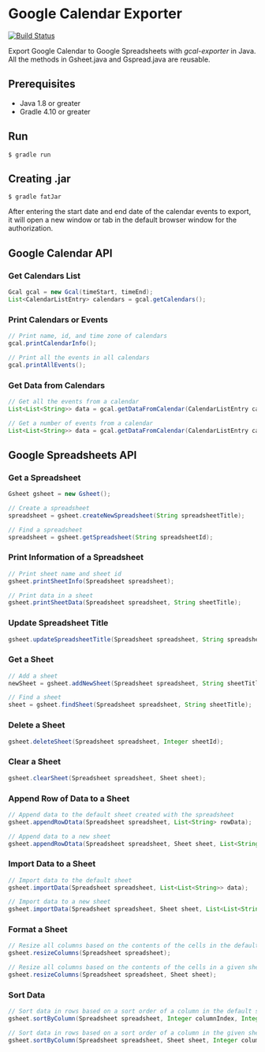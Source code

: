 # Google Calendar Exporter

[![Build Status](https://travis-ci.org/ken-hu/gcal-exporter.svg?branch=master)](https://travis-ci.org/ken-hu/gcal-exporter)

Export Google Calendar to Google Spreadsheets with _gcal-exporter_ in Java. All the methods in Gsheet.java and Gspread.java are reusable.


## Prerequisites

* Java 1.8 or greater
* Gradle 4.10 or greater

## Run

```
$ gradle run
```

## Creating .jar

```
$ gradle fatJar
```
After entering the start date and end date of the calendar events to export, it will open a new window or tab in the default browser window for the authorization.

## Google Calendar API

### Get Calendars List
```java
Gcal gcal = new Gcal(timeStart, timeEnd);
List<CalendarListEntry> calendars = gcal.getCalendars();
```

### Print Calendars or Events
```java
// Print name, id, and time zone of calendars
gcal.printCalendarInfo();

// Print all the events in all calendars
gcal.printAllEvents();
```

### Get Data from Calendars
```java
// Get all the events from a calendar
List<List<String>> data = gcal.getDataFromCalendar(CalendarListEntry calendar);

// Get a number of events from a calendar
List<List<String>> data = gcal.getDataFromCalendar(CalendarListEntry calendar, Integer numberOfEvents);
```

## Google Spreadsheets API

### Get a Spreadsheet
```java
Gsheet gsheet = new Gsheet();

// Create a spreadsheet
spreadsheet = gsheet.createNewSpreadsheet(String spreadsheetTitle);

// Find a spreadsheet
spreadsheet = gsheet.getSpreadsheet(String spreadsheetId);
```

### Print Information of a Spreadsheet
```java
// Print sheet name and sheet id
gsheet.printSheetInfo(Spreadsheet spreadsheet);

// Print data in a sheet
gsheet.printSheetData(Spreadsheet spreadsheet, String sheetTitle);
```

### Update Spreadsheet Title
```java
gsheet.updateSpreadsheetTitle(Spreadsheet spreadsheet, String spreadsheetTitle);
```

### Get a Sheet
```java
// Add a sheet
newSheet = gsheet.addNewSheet(Spreadsheet spreadsheet, String sheetTitle);

// Find a sheet
sheet = gsheet.findSheet(Spreadsheet spreadsheet, String sheetTitle);
```

### Delete a Sheet
```java
gsheet.deleteSheet(Spreadsheet spreadsheet, Integer sheetId);
```

### Clear a Sheet
```java
gsheet.clearSheet(Spreadsheet spreadsheet, Sheet sheet);
```

### Append Row of Data to a Sheet
```java
// Append data to the default sheet created with the spreadsheet
gsheet.appendRowDtata(Spreadsheet spreadsheet, List<String> rowData);

// Append data to a new sheet
gsheet.appendRowDtata(Spreadsheet spreadsheet, Sheet sheet, List<String> rowData);
```

### Import Data to a Sheet
```java
// Import data to the default sheet
gsheet.importData(Spreadsheet spreadsheet, List<List<String>> data);

// Import data to a new sheet
gsheet.importData(Spreadsheet spreadsheet, Sheet sheet, List<List<String>> data);
```

### Format a Sheet
```java
// Resize all columns based on the contents of the cells in the default sheet
gsheet.resizeColumns(Spreadsheet spreadsheet);

// Resize all columns based on the contents of the cells in a given sheet
gsheet.resizeColumns(Spreadsheet spreadsheet, Sheet sheet);
```

### Sort Data
```java
// Sort data in rows based on a sort order of a column in the default sheet
gsheet.sortByColumn(Spreadsheet spreadsheet, Integer columnIndex, Integer startRowIndex, String sortSpec);

// Sort data in rows based on a sort order of a column in the given sheet
gsheet.sortByColumn(Spreadsheet spreadsheet, Sheet sheet, Integer columnIndex, Integer startRowIndex, String sortSpec);
```
